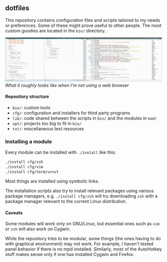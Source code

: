 dotfiles
--------

This repository contains configuration files and scripts tailored to my needs
or preferences. Some of these might prove useful to other people. The most
custom goodies are located in the `bin/` directory.

[![Screenshot](screen.png)](https://raw.githubusercontent.com/rr-/dotfiles/master/screen.png)
*What it roughly looks like when I'm not using a web browser*

#### Repository structure

- `bin/`: custom tools
- `cfg/`: configuration and installers for third party programs
- `lib/`: code shared between the scripts in `bin/` and the modules in `mod/`
- `opt/`: projects too big to fit in `bin/`
- `txt/`: miscellaneous text resources

### Installing a module

Every module can be installed with `./install` like this:

```console
./install cfg/zsh
./install cfg/vim
./install cfg/term/urxvt
```

Most things are installed using symbolic links.

The installation scripts also try to install relevant packages using various
package managers, e.g. `./install cfg/zsh` will try downloading `zsh` with a
package manager relevant to the current Linux distribution.

#### Caveats

Some modules will work only on GNU/Linux, but essential ones such as `vim` or
`zsh` will also work on Cygwin.

While the repository tries to be modular, some things (the ones having to do
with graphical environment) may not work. For example, I haven't tested panel
behavior if there is no mpd installed. Similarly, most of the AutoHotkey stuff
makes sense only if one has installed Cygwin and Firefox.
